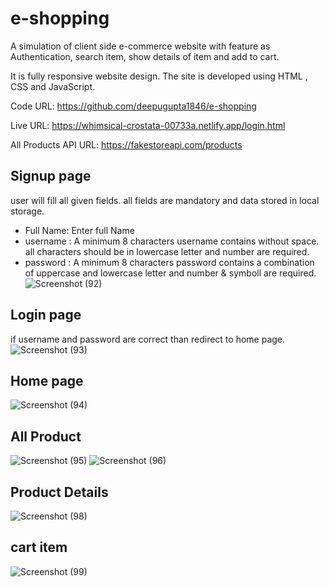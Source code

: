 # e-shopping

A simulation of client side e-commerce website with feature as Authentication, search item, show details of item and add to cart.

It is fully responsive website design. The site is developed using HTML , CSS and JavaScript.

Code URL: https://github.com/deepugupta1846/e-shopping

Live URL: https://whimsical-crostata-00733a.netlify.app/login.html

All Products API URL: https://fakestoreapi.com/products

## Signup page
 user will fill all given fields. all fields are mandatory and data stored in local storage.
 - Full Name: Enter full Name 
 - username : A minimum 8 characters username contains without space. all characters should be in lowercase letter and number are required.
 - password : A minimum 8 characters password contains a combination of uppercase and lowercase letter and number & symboll are required.
 ![Screenshot (92)](https://user-images.githubusercontent.com/69181889/181349424-b9d9f2a2-e9df-4cfb-b106-ade56487d6fa.png)
 
## Login page
if username and password are correct than redirect to home page.
![Screenshot (93)](https://user-images.githubusercontent.com/69181889/181350065-2b2c449a-0924-43d9-b2a8-f316fc15ab27.png)

## Home page
![Screenshot (94)](https://user-images.githubusercontent.com/69181889/181350601-cdfb42d5-d59b-400f-bd23-58dabf2ba9a8.png)

## All Product 
![Screenshot (95)](https://user-images.githubusercontent.com/69181889/181350941-6237f3db-b166-48f2-aff3-36d94e0a1b88.png)
![Screenshot (96)](https://user-images.githubusercontent.com/69181889/181350952-39dfe982-15d9-431e-bb0d-6122e20c0acd.png)

## Product Details
![Screenshot (98)](https://user-images.githubusercontent.com/69181889/181352092-02f898b7-845e-4c54-9770-978229619f7e.png)

## cart item
![Screenshot (99)](https://user-images.githubusercontent.com/69181889/181352355-3be14029-7320-48e3-b83a-9b1a6ac5e523.png)
